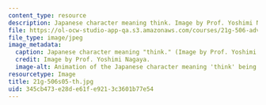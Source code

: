 ```yaml
---
content_type: resource
description: Japanese character meaning think. Image by Prof. Yoshimi Nagaya.
file: https://ol-ocw-studio-app-qa.s3.amazonaws.com/courses/21g-506-advanced-japanese-ii-spring-2005/345cb473e28de61fe9213c3601b77e54_21g-506s05-th.jpg
file_type: image/jpeg
image_metadata:
  caption: Japanese character meaning "think." (Image by Prof. Yoshimi Nagaya.)
  credit: Image by Prof. Yoshimi Nagaya.
  image-alt: Animation of the Japanese character meaning 'think' being drawn.
resourcetype: Image
title: 21g-506s05-th.jpg
uid: 345cb473-e28d-e61f-e921-3c3601b77e54
---
```

